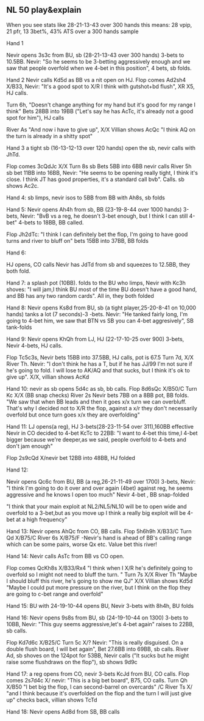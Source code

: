 ## NL 50 play&explain


When you see stats like 28-21-13-43 over 300 hands  this means:
28 vpip,
21 pfr,
13 3bet%,
43% ATS 
over a 300 hands sample


Hand 1

Nevir opens 3s3c from BU, sb (28-21-13-43 over 300 hands) 3-bets to 10.5BB. Nevir:
"So he seems to be 3-betting aggressively enough and we saw that people overfold when we 4-bet in this position", 4 bets, sb folds.

Hand 2
Nevir calls Kd5d as BB  vs a nit open on HJ.
Flop comes Ad2sh4 X/B33, Nevir: "It's a good spot to X/R I think with gutshot+bd flush", XR X5, HJ calls.

Turn 6h, "Doesn't change anything for my hand but it's good for my range I think"
Bets 28BB into 19BB ("Let's say he has AcTc, it's already not a good spot for him"), HJ calls

River As "And now i have to give up", X/X
Villian shows AcQc "I think AQ on the turn is already in a shitty spot"

Hand 3
a tight sb (16-13-12-13 over 120 hands) open the sb, nevir calls with JhTd.

Flop comes 3cQdJc X/X
Turn 8s sb Bets 5BB into 6BB nevir calls
River 5h sb bet 11BB into 16BB, Nevir: "He seems to be opening really tight, I think it's close.  I think JT has good properties, it's a standard call bvb". Calls. sb shows Ac2c.

Hand 4:
sb limps, nevir isos to 5BB from BB with Ah8s, sb folds

Hand 5:
Nevir opens Ah4h from sb, BB (23-19-8-44 over 1000 hands) 3-bets,
Nevir: "BvB vs a reg, he doesn't 3-bet enough, but I think I can  still 4-bet" 4-bets to 18BB, BB called.

Flop Jh2dTc: "I think I can definitely bet the flop, I'm going to have good turns and river to bluff on" bets 15BB into 37BB, BB folds

Hand 6:

HJ opens, CO calls 
Nevir has JdTd from sb and squeezes to 12.5BB, they both fold.

Hand 7:
a splash pot (10BB).
folds to the BU who limps,
Nevir with Kc3h shoves: "I will jam,I think BU most of the time BU doesn't have a good hand, and BB has any two random cards". All in, they both folded

Hand 8:
Nevir opens Ks8d from BU,
sb (a tight player,25-20-8-41 on 10,000 hands) tanks a lot (7 seconds)-3 -bets.
Nevir: "He tanked fairly long, I'm going to 4-bet him, we saw that BTN vs SB you can 4-bet aggresively", SB tank-folds

Hand 9:
Nevir opens KhQh from LJ, HJ (22-17-10-25 over 900) 3-bets, Nevir 4-bets, HJ calls.

Flop Tc5c3s, Nevir bets 15BB into 37.5BB, HJ calls, pot is 67.5
Turn 7d, X/X
River Th. Nevir: "I don't think he has a T, but if he has JJ/99 I'm not sure if he's going to fold. I will lose to AK/AQ and that sucks, but I think it's ok to give up".
X/X, villian shows AcKd

Hand 10:
nevir as sb opens 5d4c as sb, bb calls.
Flop 8d6sQc X/B50/C
Turn Kc X/X (BB snap checks)
River 2s Nevir bets 7BB on a 8BB pot, BB folds.
"We saw that when BB leads and then it goes x/x turn we can overbluff. That's why I decided not to X/R the flop, against a x/r they don't necessarily overfold but once turn goes x/x they are overfolding"

Hand 11:
LJ opens(a reg),
HJ 3-bets(28-23-11-54 over 311),160BB effective
Nevir in CO decided to 4-bet KcTc to 22BB:
"I want to 4-bet this time,I 4-bet bigger because we're deeper,as we said, people overfold to 4-bets and don't jam enough"

Flop 2s9cQd X/nevir bet 12BB into 48BB, HJ folded

Hand 12:

Nevir opens Qc6c from BU, BB (a reg,26-21-11-49 over 1700) 3-bets, Nevir:
"I think I'm going to do it over and over again (4bet) against reg, he seems aggressive and he knows I open too much" Nevir 4-bet , BB snap-folded

"I think that your main exploit at NL2/NL5/NL10 will be to open wide and overfold to a 3-bet,but as you move up I think a really big exploit will be 4-bet at a high frequency"

Hand 13:
Nevir opens AhQc from CO, BB calls.
Flop 5h6h9h X/B33/C
Turn Qd X/B75/C
River 6s X/B75/F -Nevir's hand is ahead of BB's calling range which can be some pairs, worse Qx etc. Value bet this river!

Hand 14:
Nevir calls AsTc from BB vs CO open.

Flop comes QcKh8s X/B33/Rx4 "I think when I X/R he's definitely going to overfold so I might not need to bluff the turn. "
Turn 7s X/X
River Th "Maybe I should bluff this river, he's going to show me QJ" X/X
Villian shows Kd5d "Maybe I could put more pressure on the river, but I think on the flop they are going to c-bet range and overfold"

Hand 15:
BU with 24-19-10-44 opens BU, Nevir 3-bets with 8h4h, BU folds

Hand 16:
Nevir opens 9s8s from BU, sb (24-19-10-44 on 1300) 3-bets to 10BB, Nevir: "This guy seems aggressive,let's 4-bet again" raises to 22BB, sb calls. 

Flop Kd7d6c X/B25/C
Turn 5c X/? Nevir: "This is really disguised. On a double flush board, I will bet again", Bet 27.6BB into 69BB, sb calls.
River Ad, sb shoves on the 124pot for 53BB, Nevir calls ("It sucks but he might raise some flushdraws on the flop"), sb shows 9d9c

Hand 17:
a reg opens from CO, nevir 3-bets KcJd from BU, CO calls.
Flop comes 2s7d4c X/ nevir: "This is a big bet board", B75, CO calls.
Turn Qh X/B50 "I bet big the flop, I can second-barrel on overcards" /C
River Ts X/ "and I think because it's overfolded on the flop and the turn I will just give up" checks back, villian shows TcTd

Hand 18:
Nevir opens Ad8d from SB, BB calls
